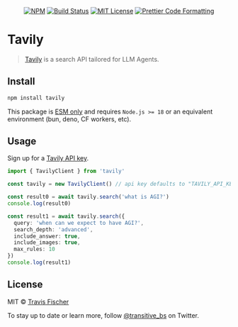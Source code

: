 <p align="center">
  <a href="https://www.npmjs.com/package/tavily"><img alt="NPM" src="https://img.shields.io/npm/v/tavily.svg" /></a>
  <a href="https://github.com/transitive-bullshit/tavily/actions/workflows/main.yml"><img alt="Build Status" src="https://github.com/transitive-bullshit/tavily/actions/workflows/main.yml/badge.svg" /></a>
  <a href="https://github.com/transitive-bullshit/tavily/blob/main/license"><img alt="MIT License" src="https://img.shields.io/badge/license-MIT-blue" /></a>
  <a href="https://prettier.io"><img alt="Prettier Code Formatting" src="https://img.shields.io/badge/code_style-prettier-brightgreen.svg" /></a>
</p>

# Tavily <!-- omit from toc -->

> [Tavily](https://tavily.com) is a search API tailored for LLM Agents.

## Install

```sh
npm install tavily
```

This package is [ESM only](https://gist.github.com/sindresorhus/a39789f98801d908bbc7ff3ecc99d99c) and requires `Node.js >= 18` or an equivalent environment (bun, deno, CF workers, etc).

## Usage

Sign up for a [Tavily API key](https://docs.tavily.com).

```ts
import { TavilyClient } from 'tavily'

const tavily = new TavilyClient() // api key defaults to "TAVILY_API_KEY" env var

const result0 = await tavily.search('what is AGI?')
console.log(result0)

const result1 = await tavily.search({
  query: 'when can we expect to have AGI?',
  search_depth: 'advanced',
  include_answer: true,
  include_images: true,
  max_rules: 10
})
console.log(result1)
```

## License

MIT © [Travis Fischer](https://twitter.com/transitive_bs)

To stay up to date or learn more, follow [@transitive_bs](https://twitter.com/transitive_bs) on Twitter.
